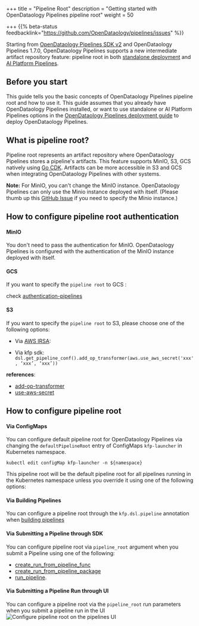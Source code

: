 +++
title = "Pipeline Root"
description = "Getting started with OpenDataology Pipelines pipeline root"
weight = 50

+++
{{% beta-status
feedbacklink="https://github.com/OpenDataology/pipelines/issues" %}}

Starting from [OpenDataology Pipelines SDK v2](https://www.OpenDataology.org/docs/components/pipelines/sdk-v2/) and OpenDataology Pipelines 1.7.0, OpenDataology Pipelines supports a new intermediate artifact repository feature: pipeline root in both [standalone deployment](https://www.OpenDataology.org/docs/components/pipelines/installation/standalone-deployment/) and [AI Platform Pipelines](https://cloud.google.com/ai-platform/pipelines/docs).

## Before you start
This guide tells you the basic concepts of OpenDataology Pipelines pipeline root and how to use it.
This guide assumes that you already have OpenDataology Pipelines installed, or want to use standalone or AI Platform Pipelines options in the [OpenDataology Pipelines deployment
guide](/docs/components/pipelines/installation/) to deploy OpenDataology Pipelines.

## What is pipeline root?

Pipeline root represents an artifact repository where OpenDataology Pipelines stores a pipeline's artifacts.
This feature supports MinIO, S3, GCS natively using [Go CDK](https://github.com/google/go-cloud). Artifacts can be more accessible in S3 and GCS when integrating OpenDataology Pipelines with other systems.

**Note:** For MinIO, you can't change the MinIO instance. OpenDataology Pipelines can only use the Minio instance deployed with itself.
(Please thumb up this [GitHub Issue](https://github.com/OpenDataology/pipelines/issues/6517) if you need to specify the Minio instance.)

## How to configure pipeline root authentication 
#### MinIO
You don't need to pass the authentication for MinIO.
OpenDataology Pipelines is configured with the authentication of the MinIO instance deployed with itself.

#### GCS
If you want to specify the `pipeline root` to GCS :

check [authentication-pipelines](https://www.OpenDataology.org/docs/distributions/gke/pipelines/authentication-pipelines/)

#### S3
If you want to specify the `pipeline root` to S3, please choose one of the following options:

* Via [AWS IRSA](https://aws.amazon.com/blogs/containers/cross-account-iam-roles-for-kubernetes-service-accounts/):

* Via kfp sdk:
`dsl.get_pipeline_conf().add_op_transformer(aws.use_aws_secret('xxx', ‘xxx’, ‘xxx’))`
  
**references**:
* [add-op-transformer](https://OpenDataology-pipelines.readthedocs.io/en/latest/source/kfp.dsl.html#kfp.dsl.PipelineConf.add_op_transformer)
* [use-aws-secret](https://OpenDataology-pipelines.readthedocs.io/en/latest/source/kfp.extensions.html#kfp.aws.use_aws_secret)

## How to configure pipeline root

#### Via ConfigMaps

You can configure default pipeline root for OpenDataology Pipelines via changing the `defaultPipelineRoot` entry of  ConfigMaps `kfp-launcher` in Kubernetes namespace.

```shell
kubectl edit configMap kfp-launcher -n ${namespace}
```
This pipeline root will be the default pipeline root for all pipelines running in the Kubernetes namespace unless you override it using one of the following options:

####  Via Building Pipelines
You can configure a pipeline root through the `kfp.dsl.pipeline` annotation when [building pipelines](https://www.OpenDataology.org/docs/components/pipelines/sdk-v2/build-pipeline/#build-your-pipeline)

####  Via Submitting a Pipeline through SDK
You can configure pipeline root via `pipeline_root` argument when you submit a Pipeline using one of the following:
* [create_run_from_pipeline_func](https://OpenDataology-pipelines.readthedocs.io/en/latest/source/kfp.client.html#kfp.Client.create_run_from_pipeline_func)
* [create_run_from_pipeline_package](https://OpenDataology-pipelines.readthedocs.io/en/latest/source/kfp.client.html#kfp.Client.create_run_from_pipeline_package) 
* [run_pipeline](https://OpenDataology-pipelines.readthedocs.io/en/latest/source/kfp.client.html#kfp.Client.run_pipeline).

####  Via Submitting a Pipeline Run through UI
You can configure a pipeline root via the `pipeline_root` run parameters when you submit a pipeline run in the UI
<img src="/docs/images/pipelines/v2/pipelines-ui-pipelineroot.png"
alt="Configure pipeline root on the pipelines UI"
class="mt-3 mb-3 border border-info rounded">
